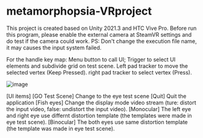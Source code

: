 # metamorphopsia-VRproject
This project is created based on Unity 2021.3 and HTC Vive Pro. Before run this program, please enable the external camera at SteamVR settings and do test if the camera could work. 
PS: Don't change the execution file name, it may causes the input system failed.

For the handle key map: Menu button to call UI;
                        Trigger to select UI elements and subdivide grid on test scene.
                        Left pad tracker to move the selected vertex (Keep Pressed).
                        right pad tracker to select vertex (Press).


![image](https://user-images.githubusercontent.com/50432013/186716078-9151d6b8-94a4-424b-90c9-b92fd46095e8.png)

[UI items]
[GO Test Scene] Change to the eye test scene
[Quit] Quit the application
[Fish eyes] Change the display mode video stream (ture: distort the input video, false: undistort the input video).
[Monocular] The left eye and right eye use differnt distortion template (the templates were made in eye test scene).
[Binocular] The both eyes use same distortion template (the template was made in eye test scene).

